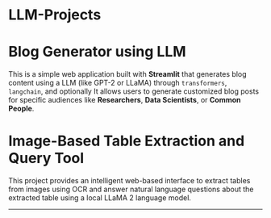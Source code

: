 # LLM-Projects

# Blog Generator using LLM

This is a simple web application built with **Streamlit** that generates blog content using a LLM (like GPT-2 or LLaMA) through `transformers`, `langchain`, and optionally It allows users to generate customized blog posts for specific audiences like **Researchers**, **Data Scientists**, or **Common People**.

# Image-Based Table Extraction and Query Tool

This project provides an intelligent web-based interface to extract tables from images using OCR and answer natural language questions about the extracted table using a local LLaMA 2 language model.

---